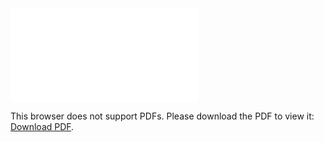 <object data="christ-in-song/CIS1908pdfs/553.pdf" type="application/pdf" width="100%" height="1024px">
    <embed src="christ-in-song/CIS1908pdfs/553.pdf">
        <p>This browser does not support PDFs. Please download the PDF to view it: <a href="christ-in-song/CIS1908pdfs/553.pdf">Download PDF</a>.</p>
    </embed>
</object>
